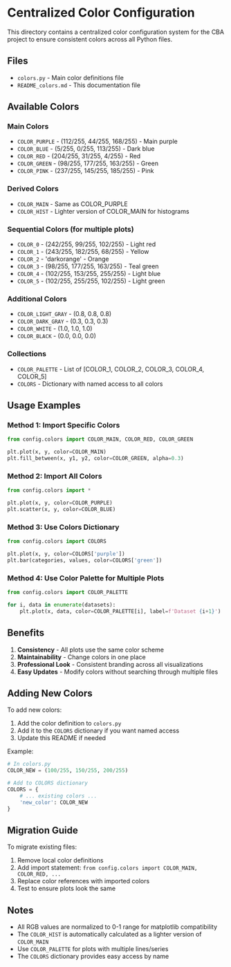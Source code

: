 # Centralized Color Configuration

This directory contains a centralized color configuration system for the CBA project to ensure consistent colors across all Python files.

## Files

- `colors.py` - Main color definitions file
- `README_colors.md` - This documentation file

## Available Colors

### Main Colors
- `COLOR_PURPLE` - (112/255, 44/255, 168/255) - Main purple
- `COLOR_BLUE` - (5/255, 0/255, 113/255) - Dark blue
- `COLOR_RED` - (204/255, 31/255, 4/255) - Red
- `COLOR_GREEN` - (98/255, 177/255, 163/255) - Green
- `COLOR_PINK` - (237/255, 145/255, 185/255) - Pink

### Derived Colors
- `COLOR_MAIN` - Same as COLOR_PURPLE
- `COLOR_HIST` - Lighter version of COLOR_MAIN for histograms

### Sequential Colors (for multiple plots)
- `COLOR_0` - (242/255, 99/255, 102/255) - Light red
- `COLOR_1` - (243/255, 182/255, 68/255) - Yellow
- `COLOR_2` - 'darkorange' - Orange
- `COLOR_3` - (98/255, 177/255, 163/255) - Teal green
- `COLOR_4` - (102/255, 153/255, 255/255) - Light blue
- `COLOR_5` - (102/255, 255/255, 102/255) - Light green

### Additional Colors
- `COLOR_LIGHT_GRAY` - (0.8, 0.8, 0.8)
- `COLOR_DARK_GRAY` - (0.3, 0.3, 0.3)
- `COLOR_WHITE` - (1.0, 1.0, 1.0)
- `COLOR_BLACK` - (0.0, 0.0, 0.0)

### Collections
- `COLOR_PALETTE` - List of [COLOR_1, COLOR_2, COLOR_3, COLOR_4, COLOR_5]
- `COLORS` - Dictionary with named access to all colors

## Usage Examples

### Method 1: Import Specific Colors
```python
from config.colors import COLOR_MAIN, COLOR_RED, COLOR_GREEN

plt.plot(x, y, color=COLOR_MAIN)
plt.fill_between(x, y1, y2, color=COLOR_GREEN, alpha=0.3)
```

### Method 2: Import All Colors
```python
from config.colors import *

plt.plot(x, y, color=COLOR_PURPLE)
plt.scatter(x, y, color=COLOR_BLUE)
```

### Method 3: Use Colors Dictionary
```python
from config.colors import COLORS

plt.plot(x, y, color=COLORS['purple'])
plt.bar(categories, values, color=COLORS['green'])
```

### Method 4: Use Color Palette for Multiple Plots
```python
from config.colors import COLOR_PALETTE

for i, data in enumerate(datasets):
    plt.plot(x, data, color=COLOR_PALETTE[i], label=f'Dataset {i+1}')
```

## Benefits

1. **Consistency** - All plots use the same color scheme
2. **Maintainability** - Change colors in one place
3. **Professional Look** - Consistent branding across all visualizations
4. **Easy Updates** - Modify colors without searching through multiple files

## Adding New Colors

To add new colors:

1. Add the color definition to `colors.py`
2. Add it to the `COLORS` dictionary if you want named access
3. Update this README if needed

Example:
```python
# In colors.py
COLOR_NEW = (100/255, 150/255, 200/255)

# Add to COLORS dictionary
COLORS = {
    # ... existing colors ...
    'new_color': COLOR_NEW
}
```

## Migration Guide

To migrate existing files:

1. Remove local color definitions
2. Add import statement: `from config.colors import COLOR_MAIN, COLOR_RED, ...`
3. Replace color references with imported colors
4. Test to ensure plots look the same

## Notes

- All RGB values are normalized to 0-1 range for matplotlib compatibility
- The `COLOR_HIST` is automatically calculated as a lighter version of `COLOR_MAIN`
- Use `COLOR_PALETTE` for plots with multiple lines/series
- The `COLORS` dictionary provides easy access by name 